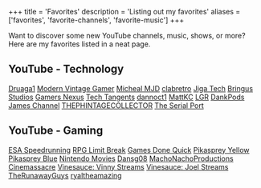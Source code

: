 +++
title = 'Favorites'
description = 'Listing out my favorites'
aliases = ['favorites', 'favorite-channels', 'favorite-music']
+++

Want to discover some new YouTube channels, music, shows, or more? Here are my favorites listed in a neat page.

## YouTube - Technology

[Druaga1](https://www.youtube.com/@Druaga1)
[Modern Vintage Gamer](https://www.youtube.com/@ModernVintageGamer)
[Micheal MJD](https://www.youtube.com/@MichaelMJD)
[clabretro](https://www.youtube.com/@clabretro)
[Jiga Tech](https://www.youtube.com/@JigaTech)
[Bringus Studios](https://www.youtube.com/@BringusStudios)
[Gamers Nexus](https://www.youtube.com/@GamersNexus)
[Tech Tangents](https://www.youtube.com/@TechTangents)
[dannoct1](https://www.youtube.com/@danooct1)
[MattKC](https://www.youtube.com/@MattKC)
[LGR](https://www.youtube.com/@LGR)
[DankPods](https://www.youtube.com/@DankPods)
[James Channel](https://www.youtube.com/@Games_for_James)
[THEPHINTAGECOLLECTOR](https://www.youtube.com/@THEPHINTAGECOLLECTOR)
[The Serial Port](https://www.youtube.com/@theserialport)

## YouTube - Gaming

[ESA Speedrunning](https://www.youtube.com/@ESAMarathon)
[RPG Limit Break](https://www.youtube.com/@RPGLimitBreak)
[Games Done Quick](https://www.youtube.com/@gamesdonequick)
[Pikasprey Yellow](https://www.youtube.com/@Pikasprey)
[Pikasprey Blue](https://www.youtube.com/@PikaspreyBlue)
[Nintendo Movies](https://www.youtube.com/@NintendoMovies)
[Dansg08](https://www.youtube.com/dansg08)
[MachoNachoProductions](https://www.youtube.com/@MachoNachoProductions)
[Cinemassacre](https://www.youtube.com/@JamesNintendoNerd)
[Vinesauce: Vinny Streams](https://www.youtube.com/@vinesaucefullsauce)
[Vinesauce: Joel Streams](https://www.youtube.com/c/VargskelethorUncutFullJoelStreams)
[TheRunawayGuys](https://www.youtube.com/@TheRunawayGuys)
[ryaltheamazing](https://www.youtube.com/@ryaltheamazing/)